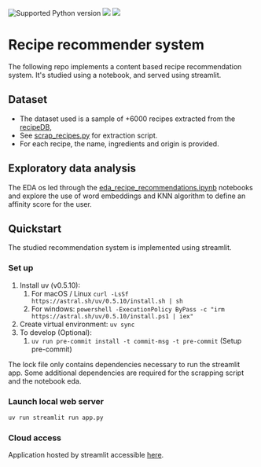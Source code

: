 <img src="https://img.shields.io/badge/python-3.11-blue" alt="Supported Python version"> <img src="https://img.shields.io/static/v1?logo=uv&label=uv&message=0.5.10&color=blue"> <img src="https://img.shields.io/static/v1?logo=streamlit&label=streamlit&message=1.22.0&color=blue">


# Recipe recommender system

The following repo implements a content based recipe recommendation system. It's studied using a notebook, and served
using streamlit.



## Dataset

* The dataset used is a sample of +6000 recipes extracted from the [recipeDB](https://cosylab.iiitd.edu.in/recipedb/),
* See [scrap_recipes.py](eda/scrap_recipes.py) for extraction script.
* For each recipe, the name, ingredients and origin is provided.



## Exploratory data analysis

The EDA os led through the [eda_recipe_recommendations.ipynb](eda/eda_recipe_recommendations.ipynb) notebooks and 
explore the use of word embeddings and KNN algorithm to define an affinity score for the user.



## Quickstart

The studied recommendation system is implemented using streamlit.

### Set up

1. Install uv (v0.5.10):
   1. For macOS / Linux `curl -LsSf https://astral.sh/uv/0.5.10/install.sh | sh`
   2. For windows: `powershell -ExecutionPolicy ByPass -c "irm https://astral.sh/uv/0.5.10/install.ps1 | iex"`
2. Create virtual environment: `uv sync`
3. To develop (Optional):
   1. `uv run pre-commit install -t commit-msg -t pre-commit` (Setup pre-commit)


The lock file only contains dependencies necessary to run the streamlit app. 
Some additional dependencies are required for the scrapping script and the notebook eda.

### Launch local web server

```sh
uv run streamlit run app.py
```

### Cloud access

Application hosted by streamlit accessible [here](https://pdgarden-recipe-recommender-system-app-xlq89n.streamlitapp.com/).
